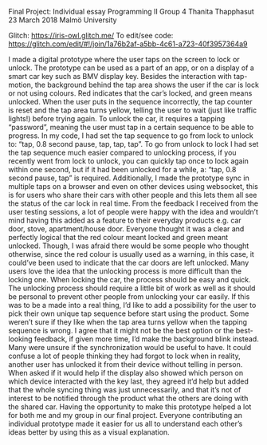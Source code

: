 Final Project: Individual essay
Programming II
Group 4
Thanita Thapphasut
23 March 2018
Malmö University

Glitch: https://iris-owl.glitch.me/ 
To edit/see code: https://glitch.com/edit/#!/join/1a76b2af-a5bb-4c61-a723-40f3957364a9 

I made a digital prototype where the user taps on the screen to lock or unlock. The prototype can be used as a part of an app, or on a display of a smart car key such as BMV display key. Besides the interaction with tap-motion, the background behind the tap area shows the user if the car is lock or not using colours. Red indicates that the car’s locked, and green means unlocked. When the user puts in the sequence incorrectly, the tap counter is reset and the tap area turns yellow, telling the user to wait (just like traffic lights!) before trying again.
To unlock the car, it requires a tapping “password”, meaning the user must tap in a certain sequence to be able to progress. In my code, I had set the tap sequence to go from lock to unlock to: “tap, 0.8 second pause, tap, tap, tap”. To go from unlock to lock I had set the tap sequence much easier compared to unlocking process, if you recently went from lock to unlock, you can quickly tap once to lock again within one second, but if it had been unlocked for a while, a: “tap, 0.8 second pause, tap” is required. Additionally, I made the prototype sync in multiple taps on a browser and even on other devices using websocket, this is for users who share their cars with other people and this lets them all see the status of the car lock in real time. 
From the feedback I received from the user testing sessions, a lot of people were happy with the idea and wouldn’t mind having this added as a feature to their everyday products e.g. car door, stove, apartment/house door. Everyone thought it was a clear and perfectly logical that the red colour meant locked and green meant unlocked. Though, I was afraid there would be some people who thought otherwise, since the red colour is usually used as a warning, in this case, it could’ve been used to indicate that the car doors are left unlocked.
Many users love the idea that the unlocking process is more difficult than the locking one. When locking the car, the process should be easy and quick. The unlocking process should require a little bit of work as well as it should be personal to prevent other people from unlocking your car easily. If this was to be a made into a real thing, I’d like to add a possibility for the user to pick their own unique tap sequence before start using the product. 
Some weren’t sure if they like when the tap area turns yellow when the tapping sequence is wrong. I agree that it might not be the best option or the best-looking feedback, if given more time, I’d make the background blink instead.
Many were unsure if the synchronization would be useful to have. It could confuse a lot of people thinking they had forgot to lock when in reality, another user has unlocked it from their device without telling in person. When asked if it would help if the display also showed which person on which device interacted with the key last, they agreed it’d help but added that the whole syncing thing was just unnecessarily, and that it’s not of interest to be notified through the product what the others are doing with the shared car. 
Having the opportunity to make this prototype helped a lot for both me and my group in our final project. Everyone contributing an individual prototype made it easier for us all to understand each other’s ideas better by using this as a visual explanation.
